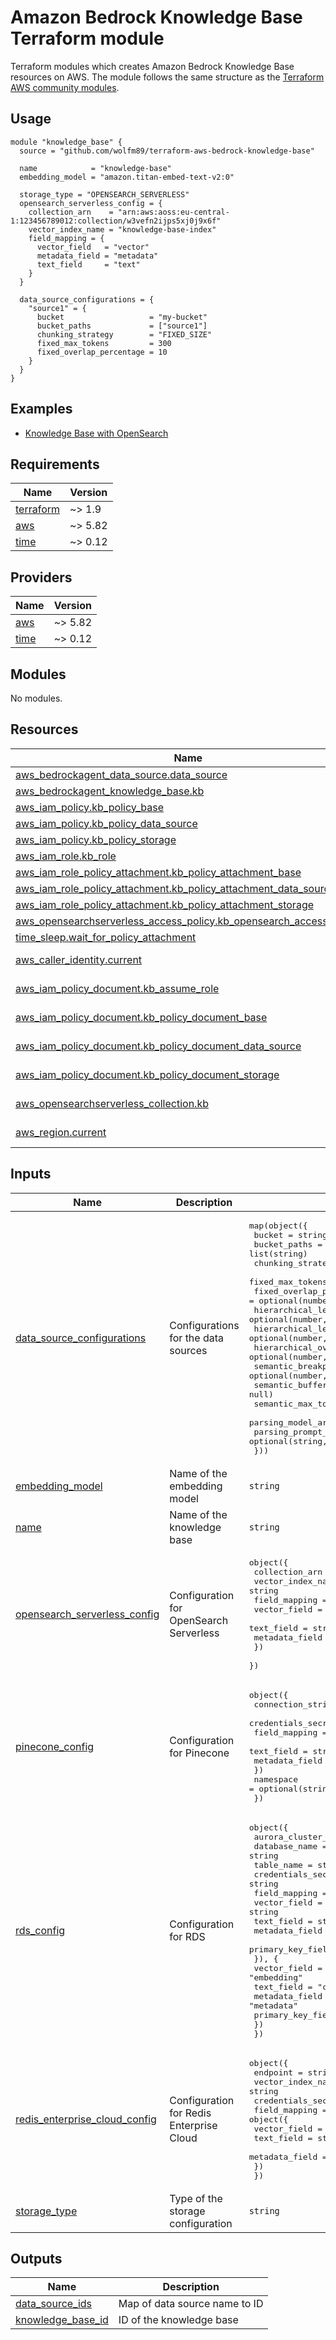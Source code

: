 # Amazon Bedrock Knowledge Base Terraform module

Terraform modules which creates Amazon Bedrock Knowledge Base resources on AWS.
The module follows the same structure as the [Terraform AWS community modules](https://github.com/terraform-aws-modules).

## Usage

```hcl
module "knowledge_base" {
  source = "github.com/wolfm89/terraform-aws-bedrock-knowledge-base"

  name            = "knowledge-base"
  embedding_model = "amazon.titan-embed-text-v2:0"

  storage_type = "OPENSEARCH_SERVERLESS"
  opensearch_serverless_config = {
    collection_arn    = "arn:aws:aoss:eu-central-1:123456789012:collection/w3vefn2ijps5xj0j9x6f"
    vector_index_name = "knowledge-base-index"
    field_mapping = {
      vector_field   = "vector"
      metadata_field = "metadata"
      text_field     = "text"
    }
  }

  data_source_configurations = {
    "source1" = {
      bucket                   = "my-bucket"
      bucket_paths             = ["source1"]
      chunking_strategy        = "FIXED_SIZE"
      fixed_max_tokens         = 300
      fixed_overlap_percentage = 10
    }
  }
}
```

## Examples

- [Knowledge Base with OpenSearch](./examples/oss-complete/README.md)

<!-- BEGIN_TF_DOCS -->
## Requirements

| Name | Version |
|------|---------|
| <a name="requirement_terraform"></a> [terraform](#requirement\_terraform) | ~> 1.9 |
| <a name="requirement_aws"></a> [aws](#requirement\_aws) | ~> 5.82 |
| <a name="requirement_time"></a> [time](#requirement\_time) | ~> 0.12 |

## Providers

| Name | Version |
|------|---------|
| <a name="provider_aws"></a> [aws](#provider\_aws) | ~> 5.82 |
| <a name="provider_time"></a> [time](#provider\_time) | ~> 0.12 |

## Modules

No modules.

## Resources

| Name | Type |
|------|------|
| [aws_bedrockagent_data_source.data_source](https://registry.terraform.io/providers/hashicorp/aws/latest/docs/resources/bedrockagent_data_source) | resource |
| [aws_bedrockagent_knowledge_base.kb](https://registry.terraform.io/providers/hashicorp/aws/latest/docs/resources/bedrockagent_knowledge_base) | resource |
| [aws_iam_policy.kb_policy_base](https://registry.terraform.io/providers/hashicorp/aws/latest/docs/resources/iam_policy) | resource |
| [aws_iam_policy.kb_policy_data_source](https://registry.terraform.io/providers/hashicorp/aws/latest/docs/resources/iam_policy) | resource |
| [aws_iam_policy.kb_policy_storage](https://registry.terraform.io/providers/hashicorp/aws/latest/docs/resources/iam_policy) | resource |
| [aws_iam_role.kb_role](https://registry.terraform.io/providers/hashicorp/aws/latest/docs/resources/iam_role) | resource |
| [aws_iam_role_policy_attachment.kb_policy_attachment_base](https://registry.terraform.io/providers/hashicorp/aws/latest/docs/resources/iam_role_policy_attachment) | resource |
| [aws_iam_role_policy_attachment.kb_policy_attachment_data_source](https://registry.terraform.io/providers/hashicorp/aws/latest/docs/resources/iam_role_policy_attachment) | resource |
| [aws_iam_role_policy_attachment.kb_policy_attachment_storage](https://registry.terraform.io/providers/hashicorp/aws/latest/docs/resources/iam_role_policy_attachment) | resource |
| [aws_opensearchserverless_access_policy.kb_opensearch_access_policy](https://registry.terraform.io/providers/hashicorp/aws/latest/docs/resources/opensearchserverless_access_policy) | resource |
| [time_sleep.wait_for_policy_attachment](https://registry.terraform.io/providers/hashicorp/time/latest/docs/resources/sleep) | resource |
| [aws_caller_identity.current](https://registry.terraform.io/providers/hashicorp/aws/latest/docs/data-sources/caller_identity) | data source |
| [aws_iam_policy_document.kb_assume_role](https://registry.terraform.io/providers/hashicorp/aws/latest/docs/data-sources/iam_policy_document) | data source |
| [aws_iam_policy_document.kb_policy_document_base](https://registry.terraform.io/providers/hashicorp/aws/latest/docs/data-sources/iam_policy_document) | data source |
| [aws_iam_policy_document.kb_policy_document_data_source](https://registry.terraform.io/providers/hashicorp/aws/latest/docs/data-sources/iam_policy_document) | data source |
| [aws_iam_policy_document.kb_policy_document_storage](https://registry.terraform.io/providers/hashicorp/aws/latest/docs/data-sources/iam_policy_document) | data source |
| [aws_opensearchserverless_collection.kb](https://registry.terraform.io/providers/hashicorp/aws/latest/docs/data-sources/opensearchserverless_collection) | data source |
| [aws_region.current](https://registry.terraform.io/providers/hashicorp/aws/latest/docs/data-sources/region) | data source |

## Inputs

| Name | Description | Type | Default | Required |
|------|-------------|------|---------|:--------:|
| <a name="input_data_source_configurations"></a> [data\_source\_configurations](#input\_data\_source\_configurations) | Configurations for the data sources | <pre>map(object({<br/>    bucket                                   = string<br/>    bucket_paths                             = list(string)<br/>    chunking_strategy                        = optional(string, "NONE")<br/>    fixed_max_tokens                         = optional(number, null)<br/>    fixed_overlap_percentage                 = optional(number, null)<br/>    hierarchical_level_parent_max_tokens     = optional(number, null)<br/>    hierarchical_level_child_max_tokens      = optional(number, null)<br/>    hierarchical_overlap_tokens              = optional(number, null)<br/>    semantic_breakpoint_percentile_threshold = optional(number, null)<br/>    semantic_buffer_size                     = optional(number, null)<br/>    semantic_max_tokens                      = optional(number, null)<br/>    parsing_model_arn                        = optional(string, null)<br/>    parsing_prompt_string                    = optional(string, null)<br/>  }))</pre> | n/a | yes |
| <a name="input_embedding_model"></a> [embedding\_model](#input\_embedding\_model) | Name of the embedding model | `string` | n/a | yes |
| <a name="input_name"></a> [name](#input\_name) | Name of the knowledge base | `string` | n/a | yes |
| <a name="input_opensearch_serverless_config"></a> [opensearch\_serverless\_config](#input\_opensearch\_serverless\_config) | Configuration for OpenSearch Serverless | <pre>object({<br/>    collection_arn    = string<br/>    vector_index_name = string<br/>    field_mapping = object({<br/>      vector_field   = string<br/>      text_field     = string<br/>      metadata_field = string<br/>    })<br/>  })</pre> | `null` | no |
| <a name="input_pinecone_config"></a> [pinecone\_config](#input\_pinecone\_config) | Configuration for Pinecone | <pre>object({<br/>    connection_string      = string<br/>    credentials_secret_arn = string<br/>    field_mapping = object({<br/>      text_field     = string<br/>      metadata_field = string<br/>    })<br/>    namespace = optional(string, null)<br/>  })</pre> | `null` | no |
| <a name="input_rds_config"></a> [rds\_config](#input\_rds\_config) | Configuration for RDS | <pre>object({<br/>    aurora_cluster_arn     = string<br/>    database_name          = string<br/>    table_name             = string<br/>    credentials_secret_arn = string<br/>    field_mapping = optional(object({<br/>      vector_field      = string<br/>      text_field        = string<br/>      metadata_field    = string<br/>      primary_key_field = string<br/>      }), {<br/>      vector_field      = "embedding"<br/>      text_field        = "chunks"<br/>      metadata_field    = "metadata"<br/>      primary_key_field = "id"<br/>    })<br/>  })</pre> | `null` | no |
| <a name="input_redis_enterprise_cloud_config"></a> [redis\_enterprise\_cloud\_config](#input\_redis\_enterprise\_cloud\_config) | Configuration for Redis Enterprise Cloud | <pre>object({<br/>    endpoint               = string<br/>    vector_index_name      = string<br/>    credentials_secret_arn = string<br/>    field_mapping = object({<br/>      vector_field   = string<br/>      text_field     = string<br/>      metadata_field = string<br/>    })<br/>  })</pre> | `null` | no |
| <a name="input_storage_type"></a> [storage\_type](#input\_storage\_type) | Type of the storage configuration | `string` | n/a | yes |

## Outputs

| Name | Description |
|------|-------------|
| <a name="output_data_source_ids"></a> [data\_source\_ids](#output\_data\_source\_ids) | Map of data source name to ID |
| <a name="output_knowledge_base_id"></a> [knowledge\_base\_id](#output\_knowledge\_base\_id) | ID of the knowledge base |
<!-- END_TF_DOCS -->
